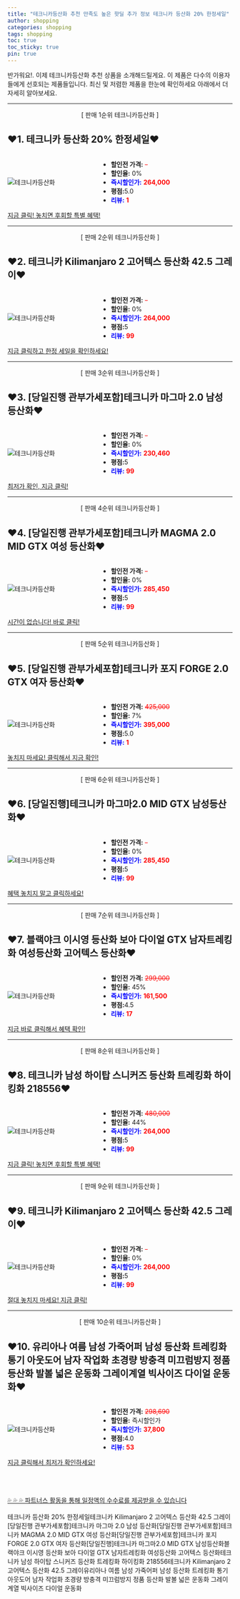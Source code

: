 ```yaml
---
title: "테크니카등산화 추천 만족도 높은 핫딜 추가 정보 테크니카 등산화 20% 한정세일"
author: shopping
categories: shopping
tags: shopping
toc: true
toc_sticky: true
pin: true
---
```

반가워요!. 이제 테크니카등산화 추천 상품을 소개해드릴게요. 이 제품은 다수의 이용자들에게 선호되는 제품들입니다. 최신 및 저렴한 제품을 한눈에 확인하세요 아래에서 더 자세히 알아보세요.

---
<p class="toplist" style="margin: 0 auto; display: block; width: fit-content;">[ 판매 1순위 테크니카등산화 ]</p>

<h2><strong>❤️1. 테크니카 등산화 20% 한정세일❤️</strong></h2>

<div style="display: flex; align-items: center;">
    <div style="flex: 0.4;">
        <img src="https://thumbnail10.coupangcdn.com/thumbnails/remote/230x230ex/image/vendor_inventory/c1ef/79b6c14aa3d43cfe91089e939770acfb2213570d26893fd9b5e1d330a25e.jpg" alt="테크니카등산화" style="max-width: 100%;">
    </div>
    <div style="flex: 0.6; margin-left: 10px;">
        <ul>
            <li><strong>할인전 가격:</strong> <del style="color: red;">-</del></li>
            <li><strong>할인율:</strong> 0%</li>
            <li><span style='color:blue'><strong>즉시할인가:</strong></span> <span style='color:red'><strong>264,000</strong></span></li>
            <li><strong>평점:</strong>5.0</li>
            <li><span style='color:blue'><strong>리뷰:</strong></span> <span style='color:red'><strong>1</strong></span></li>
        </ul>
    </div>
</div>
<div class="center">
    <a href="https://selin100587001.github.io?lptag=AF9450613&subid=githubio&pageKey=8104164381&traceid=V0-153&itemId=22933318946&vendorItemId=89967671572" class="myButton">
        지금 클릭! 놓치면 후회할 특별 혜택!
    </a>
</div>


---
<p class="toplist" style="margin: 0 auto; display: block; width: fit-content;">[ 판매 2순위 테크니카등산화 ]</p>

<h2><strong>❤️2. 테크니카 Kilimanjaro 2 고어텍스 등산화 42.5 그레이❤️</strong></h2>

<div style="display: flex; align-items: center;">
    <div style="flex: 0.4;">
        <img src="https://thumbnail10.coupangcdn.com/thumbnails/remote/230x230ex/image/vendor_inventory/ab64/28e263c38d047a9f1ed80d42ad77175e8b42c1fd8390996189f0876b0fba.jpg" alt="테크니카등산화" style="max-width: 100%;">
    </div>
    <div style="flex: 0.6; margin-left: 10px;">
        <ul>
            <li><strong>할인전 가격:</strong> <del style="color: red;">-</del></li>
            <li><strong>할인율:</strong> 0%</li>
            <li><span style='color:blue'><strong>즉시할인가:</strong></span> <span style='color:red'><strong>264,000</strong></span></li>
            <li><strong>평점:</strong>5</li>
            <li><span style='color:blue'><strong>리뷰:</strong></span> <span style='color:red'><strong>99</strong></span></li>
        </ul>
    </div>
</div>
<div class="center">
    <a href="https://selin100587001.github.io?lptag=AF9450613&subid=githubio&pageKey=8113882860&traceid=V0-153&itemId=22994822055&vendorItemId=90028723895" class="myButton">
        지금 클릭하고 한정 세일을 확인하세요!
    </a>
</div>


---
<p class="toplist" style="margin: 0 auto; display: block; width: fit-content;">[ 판매 3순위 테크니카등산화 ]</p>

<h2><strong>❤️3. [당일진행 관부가세포함]테크니카 마그마 2.0 남성 등산화❤️</strong></h2>

<div style="display: flex; align-items: center;">
    <div style="flex: 0.4;">
        <img src="https://thumbnail6.coupangcdn.com/thumbnails/remote/230x230ex/image/vendor_inventory/b459/64107043103b01940e19440c0ec510142af3511c9b13e4260659b30749de.jpg" alt="테크니카등산화" style="max-width: 100%;">
    </div>
    <div style="flex: 0.6; margin-left: 10px;">
        <ul>
            <li><strong>할인전 가격:</strong> <del style="color: red;">-</del></li>
            <li><strong>할인율:</strong> 0%</li>
            <li><span style='color:blue'><strong>즉시할인가:</strong></span> <span style='color:red'><strong>230,460</strong></span></li>
            <li><strong>평점:</strong>5</li>
            <li><span style='color:blue'><strong>리뷰:</strong></span> <span style='color:red'><strong>99</strong></span></li>
        </ul>
    </div>
</div>
<div class="center">
    <a href="https://selin100587001.github.io?lptag=AF9450613&subid=githubio&pageKey=7956879174&traceid=V0-153&itemId=21985314918&vendorItemId=89032896627" class="myButton">
        최저가 확인, 지금 클릭!
    </a>
</div>


---
<p class="toplist" style="margin: 0 auto; display: block; width: fit-content;">[ 판매 4순위 테크니카등산화 ]</p>

<h2><strong>❤️4. [당일진행 관부가세포함]테크니카 MAGMA 2.0 MID GTX 여성 등산화❤️</strong></h2>

<div style="display: flex; align-items: center;">
    <div style="flex: 0.4;">
        <img src="https://thumbnail9.coupangcdn.com/thumbnails/remote/230x230ex/image/vendor_inventory/6386/5de70076ba9673cb511b21382a8d41ec7e3f00cb104b602aaf3ef4e54897.jpg" alt="테크니카등산화" style="max-width: 100%;">
    </div>
    <div style="flex: 0.6; margin-left: 10px;">
        <ul>
            <li><strong>할인전 가격:</strong> <del style="color: red;">-</del></li>
            <li><strong>할인율:</strong> 0%</li>
            <li><span style='color:blue'><strong>즉시할인가:</strong></span> <span style='color:red'><strong>285,450</strong></span></li>
            <li><strong>평점:</strong>5</li>
            <li><span style='color:blue'><strong>리뷰:</strong></span> <span style='color:red'><strong>99</strong></span></li>
        </ul>
    </div>
</div>
<div class="center">
    <a href="https://selin100587001.github.io?lptag=AF9450613&subid=githubio&pageKey=7956877293&traceid=V0-153&itemId=21985307023&vendorItemId=89032888773" class="myButton">
        시간이 없습니다! 바로 클릭!
    </a>
</div>


---
<p class="toplist" style="margin: 0 auto; display: block; width: fit-content;">[ 판매 5순위 테크니카등산화 ]</p>

<h2><strong>❤️5. [당일진행 관부가세포함]테크니카 포지 FORGE 2.0 GTX 여자 등산화❤️</strong></h2>

<div style="display: flex; align-items: center;">
    <div style="flex: 0.4;">
        <img src="https://thumbnail9.coupangcdn.com/thumbnails/remote/230x230ex/image/vendor_inventory/e006/cf3d409d01f9eebd6a3550cf035c5d60e5845850214982605d8ce8b5a96d.jpg" alt="테크니카등산화" style="max-width: 100%;">
    </div>
    <div style="flex: 0.6; margin-left: 10px;">
        <ul>
            <li><strong>할인전 가격:</strong> <del style="color: red;">425,000</del></li>
            <li><strong>할인율:</strong> 7%</li>
            <li><span style='color:blue'><strong>즉시할인가:</strong></span> <span style='color:red'><strong>395,000</strong></span></li>
            <li><strong>평점:</strong>5.0</li>
            <li><span style='color:blue'><strong>리뷰:</strong></span> <span style='color:red'><strong>1</strong></span></li>
        </ul>
    </div>
</div>
<div class="center">
    <a href="https://selin100587001.github.io?lptag=AF9450613&subid=githubio&pageKey=7622599575&traceid=V0-153&itemId=20213043227&vendorItemId=87303005443" class="myButton">
        놓치지 마세요! 클릭해서 지금 확인!
    </a>
</div>


---
<p class="toplist" style="margin: 0 auto; display: block; width: fit-content;">[ 판매 6순위 테크니카등산화 ]</p>

<h2><strong>❤️6. [당일진행]테크니카 마그마2.0 MID GTX 남성등산화❤️</strong></h2>

<div style="display: flex; align-items: center;">
    <div style="flex: 0.4;">
        <img src="https://thumbnail10.coupangcdn.com/thumbnails/remote/230x230ex/image/vendor_inventory/0a9a/aa4a3df70e2565a3c094b292bc1d2572db5260660d677b400bdb57e23d2b.jpg" alt="테크니카등산화" style="max-width: 100%;">
    </div>
    <div style="flex: 0.6; margin-left: 10px;">
        <ul>
            <li><strong>할인전 가격:</strong> <del style="color: red;">-</del></li>
            <li><strong>할인율:</strong> 0%</li>
            <li><span style='color:blue'><strong>즉시할인가:</strong></span> <span style='color:red'><strong>285,450</strong></span></li>
            <li><strong>평점:</strong>5</li>
            <li><span style='color:blue'><strong>리뷰:</strong></span> <span style='color:red'><strong>99</strong></span></li>
        </ul>
    </div>
</div>
<div class="center">
    <a href="https://selin100587001.github.io?lptag=AF9450613&subid=githubio&pageKey=7208303031&traceid=V0-153&itemId=18235526094&vendorItemId=85382720647" class="myButton">
        혜택 놓치지 말고 클릭하세요!
    </a>
</div>


---
<p class="toplist" style="margin: 0 auto; display: block; width: fit-content;">[ 판매 7순위 테크니카등산화 ]</p>

<h2><strong>❤️7. 블랙야크 이시영 등산화 보아 다이얼 GTX 남자트레킹화 여성등산화 고어텍스 등산화❤️</strong></h2>

<div style="display: flex; align-items: center;">
    <div style="flex: 0.4;">
        <img src="https://thumbnail6.coupangcdn.com/thumbnails/remote/230x230ex/image/vendor_inventory/815b/2e455746c2f5c1ec66334d8521d6e79c73256766bcca68039db4f74fcaac.jpg" alt="테크니카등산화" style="max-width: 100%;">
    </div>
    <div style="flex: 0.6; margin-left: 10px;">
        <ul>
            <li><strong>할인전 가격:</strong> <del style="color: red;">299,000</del></li>
            <li><strong>할인율:</strong> 45%</li>
            <li><span style='color:blue'><strong>즉시할인가:</strong></span> <span style='color:red'><strong>161,500</strong></span></li>
            <li><strong>평점:</strong>4.5</li>
            <li><span style='color:blue'><strong>리뷰:</strong></span> <span style='color:red'><strong>17</strong></span></li>
        </ul>
    </div>
</div>
<div class="center">
    <a href="https://selin100587001.github.io?lptag=AF9450613&subid=githubio&pageKey=7907337872&traceid=V0-153&itemId=21689086617&vendorItemId=88779721795" class="myButton">
        지금 바로 클릭해서 혜택 확인!
    </a>
</div>


---
<p class="toplist" style="margin: 0 auto; display: block; width: fit-content;">[ 판매 8순위 테크니카등산화 ]</p>

<h2><strong>❤️8. 테크니카 남성 하이탑 스니커즈 등산화 트레킹화 하이킹화 218556❤️</strong></h2>

<div style="display: flex; align-items: center;">
    <div style="flex: 0.4;">
        <img src="https://thumbnail9.coupangcdn.com/thumbnails/remote/230x230ex/image/vendor_inventory/8867/f602e5aaa86b55f1110a1798e981b9c42d656ee10ee1c537a7dfd79f8bf8.jpg" alt="테크니카등산화" style="max-width: 100%;">
    </div>
    <div style="flex: 0.6; margin-left: 10px;">
        <ul>
            <li><strong>할인전 가격:</strong> <del style="color: red;">480,000</del></li>
            <li><strong>할인율:</strong> 44%</li>
            <li><span style='color:blue'><strong>즉시할인가:</strong></span> <span style='color:red'><strong>264,000</strong></span></li>
            <li><strong>평점:</strong>5</li>
            <li><span style='color:blue'><strong>리뷰:</strong></span> <span style='color:red'><strong>99</strong></span></li>
        </ul>
    </div>
</div>
<div class="center">
    <a href="https://selin100587001.github.io?lptag=AF9450613&subid=githubio&pageKey=8177663282&traceid=V0-153&itemId=23374273817&vendorItemId=90404425229" class="myButton">
        지금 클릭! 놓치면 후회할 특별 혜택!
    </a>
</div>


---
<p class="toplist" style="margin: 0 auto; display: block; width: fit-content;">[ 판매 9순위 테크니카등산화 ]</p>

<h2><strong>❤️9. 테크니카 Kilimanjaro 2 고어텍스 등산화 42.5 그레이❤️</strong></h2>

<div style="display: flex; align-items: center;">
    <div style="flex: 0.4;">
        <img src="https://thumbnail10.coupangcdn.com/thumbnails/remote/230x230ex/image/vendor_inventory/ab64/28e263c38d047a9f1ed80d42ad77175e8b42c1fd8390996189f0876b0fba.jpg" alt="테크니카등산화" style="max-width: 100%;">
    </div>
    <div style="flex: 0.6; margin-left: 10px;">
        <ul>
            <li><strong>할인전 가격:</strong> <del style="color: red;">-</del></li>
            <li><strong>할인율:</strong> 0%</li>
            <li><span style='color:blue'><strong>즉시할인가:</strong></span> <span style='color:red'><strong>264,000</strong></span></li>
            <li><strong>평점:</strong>5</li>
            <li><span style='color:blue'><strong>리뷰:</strong></span> <span style='color:red'><strong>99</strong></span></li>
        </ul>
    </div>
</div>
<div class="center">
    <a href="https://selin100587001.github.io?lptag=AF9450613&subid=githubio&pageKey=8113882952&traceid=V0-153&itemId=22994822583&vendorItemId=90028724316" class="myButton">
        절대 놓치지 마세요! 지금 클릭!
    </a>
</div>


---
<p class="toplist" style="margin: 0 auto; display: block; width: fit-content;">[ 판매 10순위 테크니카등산화 ]</p>

<h2><strong>❤️10. 유리아나 여름 남성 가죽어퍼 남성 등산화 트레킹화 통기 아웃도어 남자 작업화 초경량 방충격 미끄럼방지 정품 등산화 발볼 넓은 운동화 그레이계열 빅사이즈 다이얼 운동화❤️</strong></h2>

<div style="display: flex; align-items: center;">
    <div style="flex: 0.4;">
        <img src="https://thumbnail6.coupangcdn.com/thumbnails/remote/230x230ex/image/vendor_inventory/116f/bc90470249e08ea25b262553d92b2306b89b598003fc0b6e5019ddd24b88.jpg" alt="테크니카등산화" style="max-width: 100%;">
    </div>
    <div style="flex: 0.6; margin-left: 10px;">
        <ul>
            <li><strong>할인전 가격:</strong> <del style="color: red;">298,690</del></li>
            <li><strong>할인율:</strong> 즉시할인가</li>
            <li><span style='color:blue'><strong>즉시할인가:</strong></span> <span style='color:red'><strong>37,800</strong></span></li>
            <li><strong>평점:</strong>4.0</li>
            <li><span style='color:blue'><strong>리뷰:</strong></span> <span style='color:red'><strong>53</strong></span></li>
        </ul>
    </div>
</div>
<div class="center">
    <a href="https://selin100587001.github.io?lptag=AF9450613&subid=githubio&pageKey=7322256155&traceid=V0-153&itemId=18782707115&vendorItemId=85914050554" class="myButton">
        지금 클릭해서 최저가 확인하세요!
    </a>
</div>

<br><br><br>[💦 💦 💦 파트너스 활동을 통해 일정액의 수수료를 제공받을 수 있습니다](https://link.coupang.com/a/bcpT2c)<br><br>테크니카 등산화 20% 한정세일테크니카 Kilimanjaro 2 고어텍스 등산화 42.5 그레이[당일진행 관부가세포함]테크니카 마그마 2.0 남성 등산화[당일진행 관부가세포함]테크니카 MAGMA 2.0 MID GTX 여성 등산화[당일진행 관부가세포함]테크니카 포지 FORGE 2.0 GTX 여자 등산화[당일진행]테크니카 마그마2.0 MID GTX 남성등산화블랙야크 이시영 등산화 보아 다이얼 GTX 남자트레킹화 여성등산화 고어텍스 등산화테크니카 남성 하이탑 스니커즈 등산화 트레킹화 하이킹화 218556테크니카 Kilimanjaro 2 고어텍스 등산화 42.5 그레이유리아나 여름 남성 가죽어퍼 남성 등산화 트레킹화 통기 아웃도어 남자 작업화 초경량 방충격 미끄럼방지 정품 등산화 발볼 넓은 운동화 그레이계열 빅사이즈 다이얼 운동화